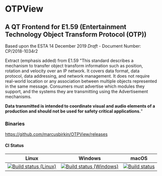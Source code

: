 # OTPView 

## A QT Frontend for E1.59  (Entertainment Technology Object Transform Protocol (OTP)) 

Based upon the ESTA 14 December 2019 _Draft_ - Document Number: CP/2018-1034r2

Extract (emphasis added) from E1.59
"This standard describes a mechanism to transfer object transform information such as position, rotation and velocity over an IP network. It covers data format, data protocol, data addressing, and network management. It does not require real-world location or any association between multiple objects represented in the same message. Consumers must advertise which modules they support, and the systems they are transmitting using the Advertisement mechanisms.

<b>Data transmitted is intended to coordinate visual and audio elements of a production and should not be used for safety critical applications.</b>"

### Binaries
https://github.com/marcusbirkin/OTPView/releases

#### CI Status
| Linux | Windows | macOS |
|-------|---------|-------|
| [![Build status (Linux)](https://ci.appveyor.com/api/projects/status/y1abi0gt1ib2lmlx/branch/master?svg=true)](https://ci.appveyor.com/project/marcusbirkin/otpview-linux) | [![Build status (Windows)](https://ci.appveyor.com/api/projects/status/udsl1pusbho1o4c3/branch/master?svg=true)](https://ci.appveyor.com/project/marcusbirkin/otpview-windows) | [![Build status](https://ci.appveyor.com/api/projects/status/73d244cqvppw0mrw?svg=true)](https://ci.appveyor.com/project/marcusbirkin/otpview-macos)
